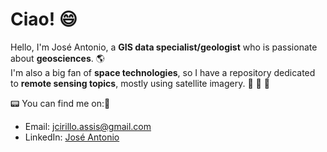 # Ciao! :smile:

Hello, I'm José Antonio, a **GIS data specialist/geologist** who is passionate about **geosciences**. :earth_americas: <br>
I'm also a big fan of **space technologies**, so I have a repository dedicated to **remote sensing topics**, mostly using satellite imagery. :satellite: :deciduous_tree: :leaves:

:pager: You can find me on::mega:<br>

* Email: jcirillo.assis@gmail.com <br>
* LinkedIn: [José Antonio](https://www.linkedin.com/in/joseantoniocirillodeassis/)
